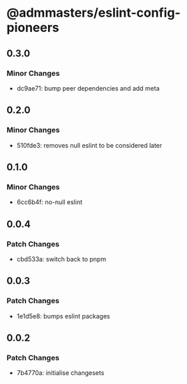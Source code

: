 # @admmasters/eslint-config-pioneers

## 0.3.0

### Minor Changes

- dc9ae71: bump peer dependencies and add meta

## 0.2.0

### Minor Changes

- 510fde3: removes null eslint to be considered later

## 0.1.0

### Minor Changes

- 6cc6b4f: no-null eslint

## 0.0.4

### Patch Changes

- cbd533a: switch back to pnpm

## 0.0.3

### Patch Changes

- 1e1d5e8: bumps eslint packages

## 0.0.2

### Patch Changes

- 7b4770a: initialise changesets
